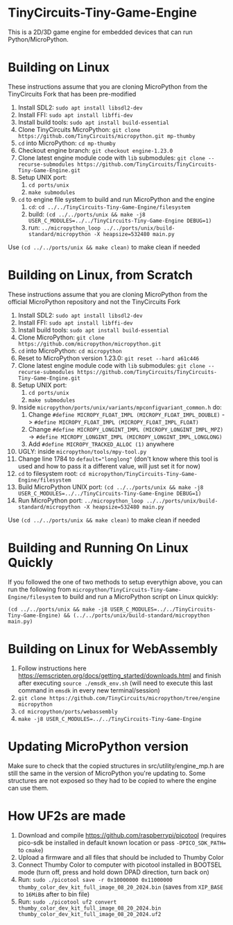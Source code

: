 # TinyCircuits-Tiny-Game-Engine
This is a 2D/3D game engine for embedded devices that can run Python/MicroPython.

# Building on Linux
These instructions assume that you are cloning MicroPython from the TinyCircuits Fork that has been pre-modified
1. Install SDL2: `sudo apt install libsdl2-dev`
2. Install FFI: `sudo apt install libffi-dev`
3. Install build tools: `sudo apt install build-essential`
4. Clone TinyCircuits MicroPython: `git clone https://github.com/TinyCircuits/micropython.git mp-thumby`
5. `cd` into MicroPython: `cd mp-thumby`
6. Checkout engine branch: `git checkout engine-1.23.0`
7. Clone latest engine module code with `lib` submodules: `git clone --recurse-submodules https://github.com/TinyCircuits/TinyCircuits-Tiny-Game-Engine.git`
8. Setup UNIX port:
   1. `cd ports/unix`
   2. `make submodules`
9. `cd` to engine file system to build and run MicroPython and the engine
   1. `cd`: `cd ../../TinyCircuits-Tiny-Game-Engine/filesystem`
   2. build: `(cd ../../ports/unix && make -j8 USER_C_MODULES=../../TinyCircuits-Tiny-Game-Engine DEBUG=1)`
   3. run: `../micropython_loop ../../ports/unix/build-standard/micropython -X heapsize=532480 main.py`

Use `(cd ../../ports/unix && make clean)` to make clean if needed

# Building on Linux, from Scratch
These instructions assume that you are cloning MicroPython from the official MicroPython repository and not the TinyCircuits Fork

1. Install SDL2: `sudo apt install libsdl2-dev`
2. Install FFI: `sudo apt install libffi-dev`
3. Install build tools: `sudo apt install build-essential`
4. Clone MicroPython: `git clone https://github.com/micropython/micropython.git`
5. `cd` into MicroPython: `cd micropython`
6. Reset to MicroPython version 1.23.0: `git reset --hard a61c446`
7. Clone latest engine module code with `lib` submodules: `git clone --recurse-submodules https://github.com/TinyCircuits/TinyCircuits-Tiny-Game-Engine.git`
8. Setup UNIX port:
   1. `cd ports/unix`
   2. `make submodules`
9. Inside `micropython/ports/unix/variants/mpconfigvariant_common.h` do:
   1. Change `#define MICROPY_FLOAT_IMPL (MICROPY_FLOAT_IMPL_DOUBLE)` -> `#define MICROPY_FLOAT_IMPL (MICROPY_FLOAT_IMPL_FLOAT)`
   2. Change `#define MICROPY_LONGINT_IMPL (MICROPY_LONGINT_IMPL_MPZ)` -> `#define MICROPY_LONGINT_IMPL (MICROPY_LONGINT_IMPL_LONGLONG)`
   3. Add `#define MICROPY_TRACKED_ALLOC (1)` anywhere
10. UGLY: inside `micropython/tools/mpy-tool.py`
   1. Change line 1784 to `default="longlong"` (don't know where this tool is used and how to pass it a different value, will just set it for now)
11. `cd` to filesystem root: `cd micropython/TinyCircuits-Tiny-Game-Engine/filesystem`
12. Build MicroPython UNIX port: `(cd ../../ports/unix && make -j8 USER_C_MODULES=../../TinyCircuits-Tiny-Game-Engine DEBUG=1)`
13. Run MicroPython port: `../micropython_loop ../../ports/unix/build-standard/micropython -X heapsize=532480 main.py`

Use `(cd ../../ports/unix && make clean)` to make clean if needed

# Building and Running On Linux Quickly 
If you followed the one of two methods to setup everythign above, you can run the following from `micropython/TinyCircuits-Tiny-Game-Engine/filesystem` to build and run a MicroPython script on Linux quickly:

`(cd ../../ports/unix && make -j8 USER_C_MODULES=../../TinyCircuits-Tiny-Game-Engine) && (../../ports/unix/build-standard/micropython main.py)`

# Building on Linux for WebAssembly
1. Follow instructions here https://emscripten.org/docs/getting_started/downloads.html and finish after executing `source ./emsdk_env.sh` (will need to execute this last command in `emsdk` in every new terminal/session)
2. `git clone https://github.com/TinyCircuits/micropython/tree/engine micropython`
3. `cd micropython/ports/webassembly`
4. `make -j8 USER_C_MODULES=../../TinyCircuits-Tiny-Game-Engine`

# Updating MicroPython version
Make sure to check that the copied structures in src/utility/engine_mp.h are still the same in the version of MicroPython you're updating to. Some structures are not exposed so they had to be copied to where the engine can use them.

# How UF2s are made
1. Download and compile https://github.com/raspberrypi/picotool (requires pico-sdk be installed in default known location or pass `-DPICO_SDK_PATH=` to `cmake`)
2. Upload a firmware and all files that should be included to Thumby Color
3. Connect Thumby Color to computer with picotool installed in BOOTSEL mode (turn off, press and hold down DPAD direction, turn back on)
4. Run: `sudo ./picotool save -r 0x10000000 0x11000000 thumby_color_dev_kit_full_image_08_20_2024.bin` (saves from `XIP_BASE` to `16MiB`s after to bin file)
5. Run: `sudo ./picotool uf2 convert thumby_color_dev_kit_full_image_08_20_2024.bin thumby_color_dev_kit_full_image_08_20_2024.uf2`